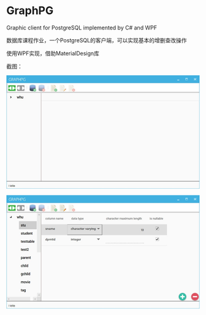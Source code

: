 # GraphPG
Graphic client for PostgreSQL implemented by C# and WPF

数据库课程作业，一个PostgreSQL的客户端，可以实现基本的增删查改操作

使用WPF实现，借助MaterialDesign库


截图：

![pic-1](screenshots/1.jpg)


![pic-2](screenshots/2.jpg)
